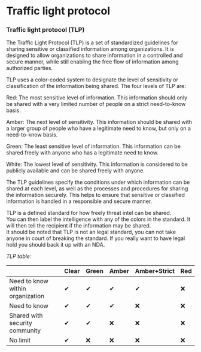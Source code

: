 # Traffic light protocol

### Traffic light protocol (TLP)

The Traffic Light Protocol (TLP) is a set of standardized guidelines for sharing sensitive or classified information among organizations. It is designed to allow organizations to share information in a controlled and secure manner, while still enabling the free flow of information among authorized parties.

TLP uses a color-coded system to designate the level of sensitivity or classification of the information being shared. The four levels of TLP are:

Red: The most sensitive level of information. This information should only be shared with a very limited number of people on a strict need-to-know basis.

Amber: The next level of sensitivity. This information should be shared with a larger group of people who have a legitimate need to know, but only on a need-to-know basis.

Green: The least sensitive level of information. This information can be shared freely with anyone who has a legitimate need to know.

White: The lowest level of sensitivity. This information is considered to be publicly available and can be shared freely with anyone.

The TLP guidelines specify the conditions under which information can be shared at each level, as well as the processes and procedures for sharing the information securely. This helps to ensure that sensitive or classified information is handled in a responsible and secure manner.

TLP is a defined standard for how freely threat intel can be shared.\
You can then label the intelligence with any of the colors in the standard. It will then tell the recipient if the information may be shared.\
It should be noted that TLP is not an legal standard, you can not take anyone in court of breaking the standard. If you really want to have legal hold you should back it up with an NDA.

_TLP table:_

|                                  | Clear | Green | Amber | Amber+Strict | Red |
| -------------------------------- | ----- | ----- | ----- | ------------ | --- |
| Need to know within organization | ✔     | ✔     | ✔     | ✔            | ❌   |
| Need to know                     | ✔     | ✔     | ✔     | ❌            | ❌   |
| Shared with security community   | ✔     | ✔     | ❌     | ❌            | ❌   |
| No limit                         | ✔     | ❌     | ❌     | ❌            | ❌   |
